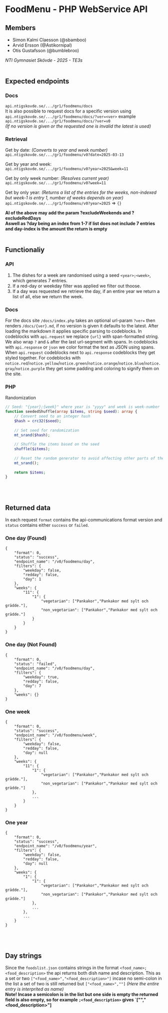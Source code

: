 # FoodMenu - PHP WebService API
## Members
- Simon Kalmi Claesson (@sbamboo)
- Arvid Ersson (@Astikornipal)
- Otis Gustafsson (@bumblebroo)

*NTI Gymnasiet Skövde - 2025 - TE3s*
<br><br>


## Expected endpoints

### Docs
`api.ntigskovde.se/.../gr1/foodmenu/docs`<br>
It is also possible to request docs for a specific version using<br>
`api.ntigskovde.se/.../gr1/foodmenu/docs/?ver=<ver>` example `api.ntigskovde.se/.../gr1/foodmenu/docs/?ver=v0`<br>
*(If no version is given or the requested one is invalid the latest is used)*

### Retrieval
Get by date: *(Converts to year and week number)*<br>
`api.ntigskovde.se/.../gr1/foodmenu/v0?date=2025-03-13`

Get by year and week:<br>
`api.ntigskovde.se/.../gr1/foodmenu/v0?year=2025&week=11`

Get by only week number: *(Resolves current year)*<br>
`api.ntigskovde.se/.../gr1/foodmenu/v0?week=11`

Get by only year: *(Returns a list of the entries for the weeks, non-indexed but week-1 is entry 1, number of weeks depends on year)*<br>
`api.ntigskovde.se/.../gr1/foodmenu/v0?year=2025` => `{}`

**Al of the above may add the param ?excludeWeekends and ?excludeRedDays**<br>
**Aswell as ?day being an index from 1-7 if list does not include 7 entries and day-index is the amount the return is empty**
<br><br>


## Functionaliy
### API
1. The dishes for a week are randomised using a seed `<year>;<week>`, which generates 7 entries.
2. If a red-day or weekday filter was applied we filter out thoose.
3. If a day was requested we retrieve the day, if an entire year we return a list of all, else we return the week.
### Docs
For the docs site `/docs/index.php` takes an optional url-param `?ver=` then renders `/docs/{ver}.md`, if no version is given it defaults to the latest.
After loading the markdown it applies specific parsing to codeblocks.
In codeblocks with `api.request` we replace `{url}` with span-formatted string. We also wrap `?` and `&` after the last url-segment with spans.
In codeblocks with `api.response` or `json` we color format the text as JSON using spans.
When `api.request` codeblocks next to `api.response` codeblocks they get styled together.
For codeblocks with `notice.red`/`notice.yellow`/`notice.green`/`notice.orange`/`notice.blue`/`notice.gray`/`notice.purple` they get some padding and coloring to signify them on the site.
### PHP
Randomization
```php
// Seed: "{year};{week}" where year is "yyyy" and week is week-number
function seededShuffle(array $items, string $seed): array {
    // Convert seed to an integer hash
    $hash = crc32($seed);
    
    // Set seed for randomization
    mt_srand($hash);
    
    // Shuffle the items based on the seed
    shuffle($items);
    
    // Reset the random generator to avoid affecting other parts of the script
    mt_srand();
    
    return $items;
}
```
<br><br>

## Returned data

In each request `format` contains the api-communications format version and `status` contains either `success` or `failed`.

### One day (Found)
```jsonc
{
    "format": 0,
    "status": "success",
    "endpoint_name": "/v0/foodmenu/day",
    "filters": {
        "weekday": false,
        "redday": false,
        "day": 1
    },
    "weeks": {
        "11": {
            "1": {
                "vegetarian": ["Pankakor","Pankakor med sylt och grädde."],
                "non_vegetarian": ["Pankakor","Pankakor med sylt och grädde."]
            }
        }
    }
}
```

### One day (Not Found)
```jsonc
{
    "format": 0,
    "status": "failed",
    "endpoint_name": "/v0/foodmenu/day",
    "filters": {
        "weekday": true,
        "redday": false,
        "day": 7
    },
    "weeks": {}
}
```

### One week
```jsonc
{
    "format": 0,
    "status": "success",
    "endpoint_name": "/v0/foodmenu/week",
    "filters": {
        "weekday": false,
        "redday": false,
        "day": null
    },
    "weeks": {
        "11": {
            "1": {
                "vegetarian": ["Pankakor","Pankakor med sylt och grädde."],
                "non_vegetarian": ["Pankakor","Pankakor med sylt och grädde."]
            },
            ...
        }
    }
}
```

### One year
```jsonc
{
    "format": 0,
    "status": "success",
    "endpoint_name": "/v0/foodmenu/year",
    "filters": {
        "weekday": false,
        "redday": false,
        "day": null
    },
    "weeks": {
        "1": {
            "1": {
                "vegetarian": ["Pankakor","Pankakor med sylt och grädde."],
                "non_vegetarian": ["Pankakor","Pankakor med sylt och grädde."]
            },
            ...
        },
        ...
    }
}
```
<br><br>

## Day strings
Since the `foodslist.json` contains strings in the format `<food_name>; <food_description>` the api returns both dish name and description. This as a set or two `["<food_name>","<food_description>"]` incase no semi-colon in the list a set of two is still returned but `["<food_name>",""]` *(Here the entire entry is interprited as name)*<br>
**Note! Incase a semicolon is in the list but one side is empty the returned field is also empty, so for example `;<food_description>` gives `["","<food_description>"]**